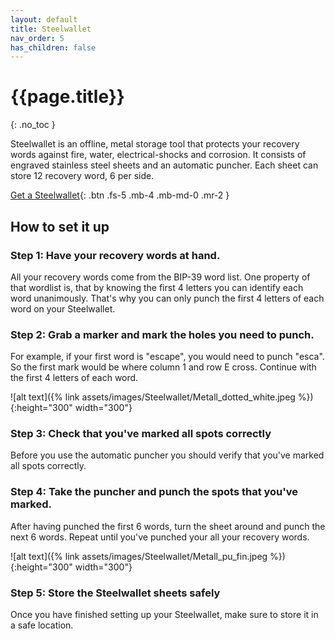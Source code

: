 ```yaml
---
layout: default
title: Steelwallet
nav_order: 5
has_children: false
---
```


# {{page.title}}
{: .no_toc }

Steelwallet is an offline, metal storage tool that protects your recovery words against fire, water, electrical-shocks and corrosion.
It consists of engraved stainless steel sheets and an automatic puncher.
Each sheet can store 12 recovery word, 6 per side.

[Get a Steelwallet](https://shiftcrypto.shop/en/products/steelwallet-13/){: .btn .fs-5 .mb-4 .mb-md-0 .mr-2 }

## How to set it up
### Step 1: Have your recovery words at hand.

All your recovery words come from the BIP-39 word list. One property of that wordlist is, that by knowing the first 4 letters you can identify each word unanimously. That's why you can only punch the first 4 letters of each word on your Steelwallet.

### Step 2: Grab a marker and mark the holes you need to punch.

For example, if your first word is "escape", you would need to punch "esca".
So the first mark would be where column 1 and row E cross. Continue with the first 4 letters of each word.

![alt text]({% link assets/images/Steelwallet/Metall_dotted_white.jpeg %}){:height="300" width="300"}

### Step 3: Check that you've marked all spots correctly

Before you use the automatic puncher you should verify that you've marked all spots correctly.

### Step 4: Take the puncher and punch the spots that you've marked.

After having punched the first 6 words, turn the sheet around and punch the next 6 words. Repeat until you've punched your all your recovery words.

![alt text]({% link assets/images/Steelwallet/Metall_pu_fin.jpeg %}){:height="300" width="300"}

### Step 5: Store the Steelwallet sheets safely

Once you have finished setting up your Steelwallet, make sure to store it in a safe location.
